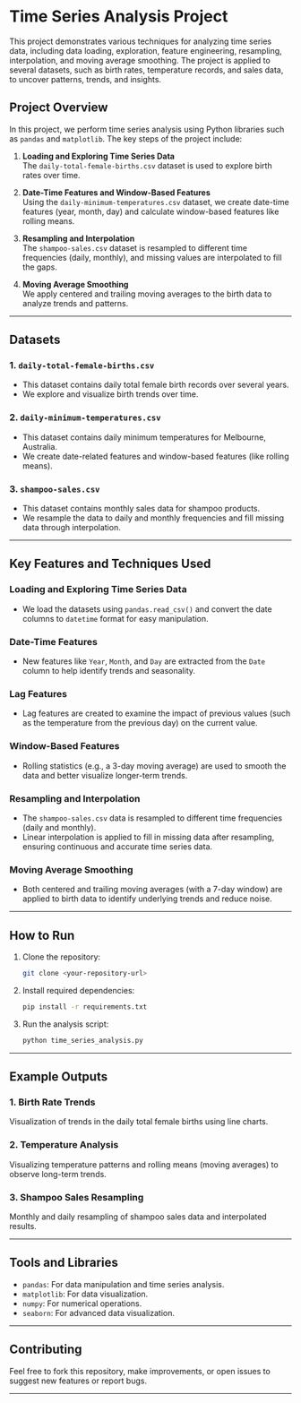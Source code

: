 # Time Series Analysis Project

This project demonstrates various techniques for analyzing time series data, including data loading, exploration, feature engineering, resampling, interpolation, and moving average smoothing. The project is applied to several datasets, such as birth rates, temperature records, and sales data, to uncover patterns, trends, and insights.

## Project Overview

In this project, we perform time series analysis using Python libraries such as `pandas` and `matplotlib`. The key steps of the project include:

1. **Loading and Exploring Time Series Data**  
   The `daily-total-female-births.csv` dataset is used to explore birth rates over time.

2. **Date-Time Features and Window-Based Features**  
   Using the `daily-minimum-temperatures.csv` dataset, we create date-time features (year, month, day) and calculate window-based features like rolling means.

3. **Resampling and Interpolation**  
   The `shampoo-sales.csv` dataset is resampled to different time frequencies (daily, monthly), and missing values are interpolated to fill the gaps.

4. **Moving Average Smoothing**  
   We apply centered and trailing moving averages to the birth data to analyze trends and patterns.

---

## Datasets

### 1. `daily-total-female-births.csv`
- This dataset contains daily total female birth records over several years.
- We explore and visualize birth trends over time.

### 2. `daily-minimum-temperatures.csv`
- This dataset contains daily minimum temperatures for Melbourne, Australia.
- We create date-related features and window-based features (like rolling means).

### 3. `shampoo-sales.csv`
- This dataset contains monthly sales data for shampoo products.
- We resample the data to daily and monthly frequencies and fill missing data through interpolation.

---

## Key Features and Techniques Used

### **Loading and Exploring Time Series Data**
- We load the datasets using `pandas.read_csv()` and convert the date columns to `datetime` format for easy manipulation.

### **Date-Time Features**
- New features like `Year`, `Month`, and `Day` are extracted from the `Date` column to help identify trends and seasonality.

### **Lag Features**
- Lag features are created to examine the impact of previous values (such as the temperature from the previous day) on the current value.

### **Window-Based Features**
- Rolling statistics (e.g., a 3-day moving average) are used to smooth the data and better visualize longer-term trends.

### **Resampling and Interpolation**
- The `shampoo-sales.csv` data is resampled to different time frequencies (daily and monthly).
- Linear interpolation is applied to fill in missing data after resampling, ensuring continuous and accurate time series data.

### **Moving Average Smoothing**
- Both centered and trailing moving averages (with a 7-day window) are applied to birth data to identify underlying trends and reduce noise.

---

## How to Run

1. Clone the repository:
    ```bash
    git clone <your-repository-url>
    ```

2. Install required dependencies:
    ```bash
    pip install -r requirements.txt
    ```

3. Run the analysis script:
    ```bash
    python time_series_analysis.py
    ```

---

## Example Outputs

### 1. **Birth Rate Trends**  
   Visualization of trends in the daily total female births using line charts.

### 2. **Temperature Analysis**  
   Visualizing temperature patterns and rolling means (moving averages) to observe long-term trends.

### 3. **Shampoo Sales Resampling**  
   Monthly and daily resampling of shampoo sales data and interpolated results.

---

## Tools and Libraries

- `pandas`: For data manipulation and time series analysis.
- `matplotlib`: For data visualization.
- `numpy`: For numerical operations.
- `seaborn`: For advanced data visualization.

---

## Contributing

Feel free to fork this repository, make improvements, or open issues to suggest new features or report bugs.

---

